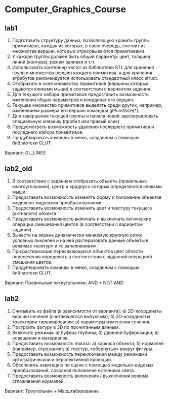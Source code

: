 # Computer_Graphics_Course

## lab1

1. Подготовить структуру данных, позволяющую хранить группы примитивов, каждая из которых, в свою очередь, состоит из множества
   вершин, которые отрисовываются примитивами.
2. У каждой группы должен быть общий параметр: цвет, толщина линий (контура), режим заливки и т.п.
3. Использовать контейнер vector из библиотеки STL для хранения групп и множества вершин каждого примитива, а для хранения
   атрибутов рекомендуется использовать стандартный класс struct.
4. Отобразить в окне множество примитивов (вершины которых задаются кликами мыши) в соответствии с вариантом задания.
5. Для текущего набора примитивов предоставить возможность изменения общих параметров и координат его вершин.
6. Текущее множество примитивов выделять среди других, например, изменением размера его вершин командой glPointSize(*).
7. Для завершения текущей группы и начала новой зарезервировать специальную клавишу (пробел или правый клик).
8. Предусмотреть возможность удаления последнего примитива и последнего набора примитивов.
9. Продублировать команды в меню, созданном с помощью библиотеки GLUT

Вариант: GL_LINES

## lab2_old

1. В соответствии с заданием отобразить объекты (правильные многоугольники), центр и «радиус» которых определяются кликами мыши.
2. Предоставить возможность изменять форму и положение объектов модельно-видовыми преобразованиями.
3. Предоставить возможность изменять цвет и текстуру текущего (активного) объекта.
4. Предоставить возможность включать и выключать логические операции смешивания цветов (в соответствии с вариантом задания).
5. Вывести на экране динамически меняемую крупную сетку условных пикселей и на ней растеризовать данные объекты в режимах «контур» и «с заполнением».
6. При растеризации пересекающихся объектов цвет области пересечения определять в соответствии с заданной операцией смешения цветов.
7. Продублировать команды в меню, созданном с помощью библиотеки GLUT.

Вариант: Правильные пятиугольники; AND + NOT AND

## lab2

1. Считывать из файла (в зависимости от варианта):
   а) 2D-координаты вершин сечения (считающегося выпуклым);
   б) 3D-координаты траектории тиражирования;
   в) параметры изменения сечения.
2. Построить фигуру в 3D по прочитанным данным.
3. Включить режимы:
   а) буфера глубины;
   б) двойной буферизации;
   в) освещения и материалов.
4. Предоставить  возможность показа:
   а) каркаса объекта;
   б) нормалей (например, отрезками);
   в) текстур, «обернутых» вокруг фигуры.
5. Предоставить возможность переключения между режимами ортографической и перспективной проекции.
6. Обеспечить навигацию по сцене с помощью модельно-видовых преобразований, сохраняя положение источника света.
7. Предоставить возможность включения / выключения режима сглаживания нормалей.

Вариант: Треугольник + Масштабирование
